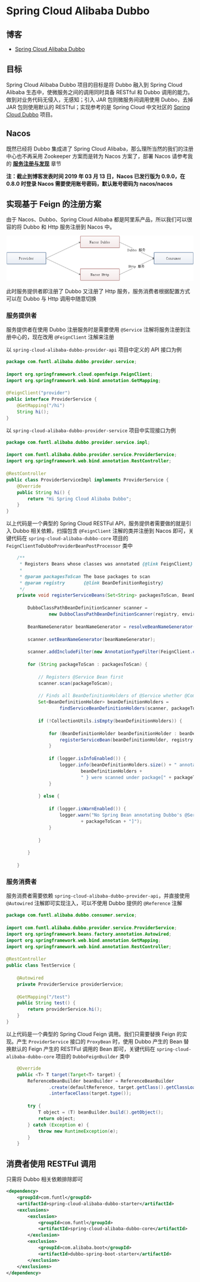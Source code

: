 # Spring Cloud Alibaba Dubbo

## 博客

- [Spring Cloud Alibaba Dubbo](http://www.funtl.com/zh/spring-cloud-alibaba-dubbo-vue)

## 目标

Spring Cloud Alibaba Dubbo 项目的目标是将 Dubbo 融入到 Spring Cloud Alibaba 生态中，使微服务之间的调用同时具备 RESTful 和 Dubbo 调用的能力。做到对业务代码无侵入，无感知；引入 JAR 包则微服务间调用使用 Dubbo，去掉 JAR 包则使用默认的 RESTful；实现参考的是 Spring Cloud 中文社区的 [Spring Cloud Dubbo](https://github.com/SpringCloud/spring-cloud-dubbo) 项目。

## Nacos

既然已经将 Dubbo 集成进了 Spring Cloud Alibaba，那么理所当然的我们的注册中心也不再采用 Zookeeper 方案而是转为 Nacos 方案了，部署 Nacos 请参考我的 [**服务注册与发现**](http://www.funtl.com/zh/spring-cloud-alibaba/%E6%9C%8D%E5%8A%A1%E6%B3%A8%E5%86%8C%E4%B8%8E%E5%8F%91%E7%8E%B0.html) 章节

**注：截止到博客发表时间 2019 年 03 月 13 日，Nacos 已发行版为 0.9.0，在 0.8.0 时登录 Nacos 需要使用账号密码，默认账号密码为 nacos/nacos**

## 实现基于 Feign 的注册方案

由于 Nacos、Dubbo、Spring Cloud Alibaba 都是阿里系产品，所以我们可以很容的将 Dubbo 和 Http 服务注册到 Nacos 中。

![](screenhots/20190407.png)

此时服务提供者即注册了 Dubbo 又注册了 Http 服务，服务消费者根据配置方式可以在 Dubbo 与 Http 调用中随意切换

### 服务提供者

服务提供者在使用 Dubbo 注册服务时是需要使用 `@Service` 注解将服务注册到注册中心的，现在改用 `@FeignClient` 注解来注册

以 `spring-cloud-alibaba-dubbo-provider-api` 项目中定义的 API 接口为例

```java
package com.funtl.alibaba.dubbo.provider.service;

import org.springframework.cloud.openfeign.FeignClient;
import org.springframework.web.bind.annotation.GetMapping;

@FeignClient("provider")
public interface ProviderService {
    @GetMapping("/hi")
    String hi();
}
```

以 `spring-cloud-alibaba-dubbo-provider-service` 项目中实现接口为例

```java
package com.funtl.alibaba.dubbo.provider.service.impl;

import com.funtl.alibaba.dubbo.provider.service.ProviderService;
import org.springframework.web.bind.annotation.RestController;

@RestController
public class ProviderServiceImpl implements ProviderService {
    @Override
    public String hi() {
        return "Hi Spring Cloud Alibaba Dubbo";
    }
}
```

以上代码是一个典型的 Spring Cloud RESTFul API，服务提供者需要做的就是引入 Dubbo 相关依赖，扫描包含 `@FeignClient` 注解的类并注册到 Nacos 即可，关键代码在 `spring-cloud-alibaba-dubbo-core` 项目的 `FeignClientToDubboProviderBeanPostProcessor` 类中

```java
    /**
     * Registers Beans whose classes was annotated {@link FeignClient}
     *
     * @param packagesToScan The base packages to scan
     * @param registry       {@link BeanDefinitionRegistry}
     */
    private void registerServiceBeans(Set<String> packagesToScan, BeanDefinitionRegistry registry) {

        DubboClassPathBeanDefinitionScanner scanner =
                new DubboClassPathBeanDefinitionScanner(registry, environment, resourceLoader);

        BeanNameGenerator beanNameGenerator = resolveBeanNameGenerator(registry);

        scanner.setBeanNameGenerator(beanNameGenerator);

        scanner.addIncludeFilter(new AnnotationTypeFilter(FeignClient.class, true, true));

        for (String packageToScan : packagesToScan) {

            // Registers @Service Bean first
            scanner.scan(packageToScan);

            // Finds all BeanDefinitionHolders of @Service whether @ComponentScan scans or not.
            Set<BeanDefinitionHolder> beanDefinitionHolders =
                    findServiceBeanDefinitionHolders(scanner, packageToScan, registry, beanNameGenerator);

            if (!CollectionUtils.isEmpty(beanDefinitionHolders)) {

                for (BeanDefinitionHolder beanDefinitionHolder : beanDefinitionHolders) {
                    registerServiceBean(beanDefinitionHolder, registry, scanner);
                }

                if (logger.isInfoEnabled()) {
                    logger.info(beanDefinitionHolders.size() + " annotated Dubbo's @Service Components { " +
                            beanDefinitionHolders +
                            " } were scanned under package[" + packageToScan + "]");
                }

            } else {

                if (logger.isWarnEnabled()) {
                    logger.warn("No Spring Bean annotating Dubbo's @Service was found under package["
                            + packageToScan + "]");
                }

            }

        }

    }
```

### 服务消费者

服务消费者需要依赖 `spring-cloud-alibaba-dubbo-provider-api`，并直接使用 `@Autowired` 注解即可实现注入，可以不使用 Dubbo 提供的 `@Reference` 注解

```java
package com.funtl.alibaba.dubbo.consumer.service;

import com.funtl.alibaba.dubbo.provider.service.ProviderService;
import org.springframework.beans.factory.annotation.Autowired;
import org.springframework.web.bind.annotation.GetMapping;
import org.springframework.web.bind.annotation.RestController;

@RestController
public class TestService {

    @Autowired
    private ProviderService providerService;

    @GetMapping("/test")
    public String test() {
        return providerService.hi();
    }
}
```

以上代码是一个典型的 Spring Cloud Feign 调用。我们只需要替换 Feign 的实现。产生 `ProviderService` 接口的 `ProxyBean` 时，使用 Dubbo 产生的 Bean 替换默认的 Feign 产生的 RESTFul 调用的 Bean 即可，关键代码在 `spring-cloud-alibaba-dubbo-core` 项目的 `DubboFeignBuilder` 类中

```java
    @Override
    public <T> T target(Target<T> target) {
        ReferenceBeanBuilder beanBuilder = ReferenceBeanBuilder
                .create(defaultReference, target.getClass().getClassLoader(), applicationContext)
                .interfaceClass(target.type());

        try {
            T object = (T) beanBuilder.build().getObject();
            return object;
        } catch (Exception e) {
            throw new RuntimeException(e);
        }
    }
```

## 消费者使用 RESTFul 调用

只需将 Dubbo 相关依赖排除即可

```xml
<dependency>
    <groupId>com.funtl</groupId>
    <artifactId>spring-cloud-alibaba-dubbo-starter</artifactId>
    <exclusions>
        <exclusion>
            <groupId>com.funtl</groupId>
            <artifactId>spring-cloud-alibaba-dubbo-core</artifactId>
        </exclusion>
        <exclusion>
            <groupId>com.alibaba.boot</groupId>
            <artifactId>dubbo-spring-boot-starter</artifactId>
        </exclusion>
    </exclusions>
</dependency>
```
